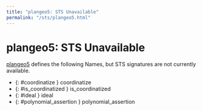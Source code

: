 ```yaml
---
title: "plangeo5: STS Unavailable"
permalink: "/sts/plangeo5.html"
---
```


# plangeo5: STS Unavailable


[plangeo5](/cd/plangeo5)
defines the following Names, but STS signatures are not currently available.


 *  {: #coordinatize } coordinatize
 *  {: #is_coordinatized } is_coordinatized
 *  {: #ideal } ideal
 *  {: #polynomial_assertion } polynomial_assertion